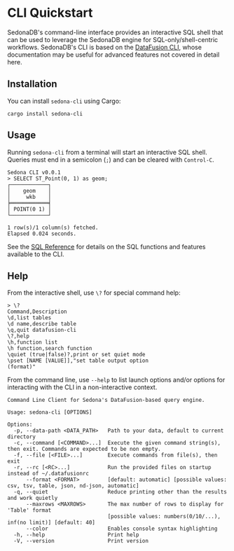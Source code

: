 <!---
  Licensed to the Apache Software Foundation (ASF) under one
  or more contributor license agreements.  See the NOTICE file
  distributed with this work for additional information
  regarding copyright ownership.  The ASF licenses this file
  to you under the Apache License, Version 2.0 (the
  "License"); you may not use this file except in compliance
  with the License.  You may obtain a copy of the License at

    http://www.apache.org/licenses/LICENSE-2.0

  Unless required by applicable law or agreed to in writing,
  software distributed under the License is distributed on an
  "AS IS" BASIS, WITHOUT WARRANTIES OR CONDITIONS OF ANY
  KIND, either express or implied.  See the License for the
  specific language governing permissions and limitations
  under the License.
-->

# CLI Quickstart

SedonaDB's command-line interface provides an interactive SQL shell that can be used to
leverage the SedonaDB engine for SQL-only/shell-centric workflows. SedonaDB's CLI is
based on the [DataFusion CLI](https://datafusion.apache.org/user-guide/cli/index.html),
whose documentation may be useful for advanced features not covered in detail here.

## Installation

You can install `sedona-cli` using Cargo:

```shell
cargo install sedona-cli
```

## Usage

Running `sedona-cli` from a terminal will start an interactive SQL shell. Queries must end
in a semicolon (`;`) and can be cleared with `Control-C`.

```
Sedona CLI v0.0.1
> SELECT ST_Point(0, 1) as geom;
┌────────────┐
│    geom    │
│     wkb    │
╞════════════╡
│ POINT(0 1) │
└────────────┘

1 row(s)/1 column(s) fetched.
Elapsed 0.024 seconds.
```

See the [SQL Reference]() for details on the SQL functions and features available to the CLI.

## Help

From the interactive shell, use `\?` for special command help:

```
> \?
Command,Description
\d,list tables
\d name,describe table
\q,quit datafusion-cli
\?,help
\h,function list
\h function,search function
\quiet (true|false)?,print or set quiet mode
\pset [NAME [VALUE]],"set table output option
(format)"
```

From the command line, use `--help` to list launch options and/or options for interacting
with the CLI in a non-interactive context.

```
Command Line Client for Sedona's DataFusion-based query engine.

Usage: sedona-cli [OPTIONS]

Options:
  -p, --data-path <DATA_PATH>   Path to your data, default to current directory
  -c, --command [<COMMAND>...]  Execute the given command string(s), then exit. Commands are expected to be non empty.
  -f, --file [<FILE>...]        Execute commands from file(s), then exit
  -r, --rc [<RC>...]            Run the provided files on startup instead of ~/.datafusionrc
      --format <FORMAT>         [default: automatic] [possible values: csv, tsv, table, json, nd-json, automatic]
  -q, --quiet                   Reduce printing other than the results and work quietly
      --maxrows <MAXROWS>       The max number of rows to display for 'Table' format
                                [possible values: numbers(0/10/...), inf(no limit)] [default: 40]
      --color                   Enables console syntax highlighting
  -h, --help                    Print help
  -V, --version                 Print version
```
